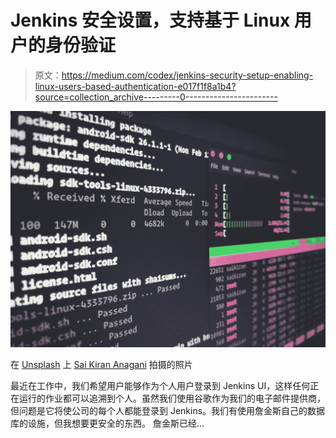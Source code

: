 # Jenkins 安全设置，支持基于 Linux 用户的身份验证

> 原文：<https://medium.com/codex/jenkins-security-setup-enabling-linux-users-based-authentication-e017f1f8a1b4?source=collection_archive---------0----------------------->

![](img/3757c3bac5aeb15a22d21d5e95da56e8.png)

在 [Unsplash](https://unsplash.com?utm_source=medium&utm_medium=referral) 上 [Sai Kiran Anagani](https://unsplash.com/@_imkiran?utm_source=medium&utm_medium=referral) 拍摄的照片

最近在工作中，我们希望用户能够作为个人用户登录到 Jenkins UI，这样任何正在运行的作业都可以追溯到个人。虽然我们使用谷歌作为我们的电子邮件提供商，但问题是它将使公司的每个人都能登录到 Jenkins。我们有使用詹金斯自己的数据库的设施，但我想要更安全的东西。
詹金斯已经…